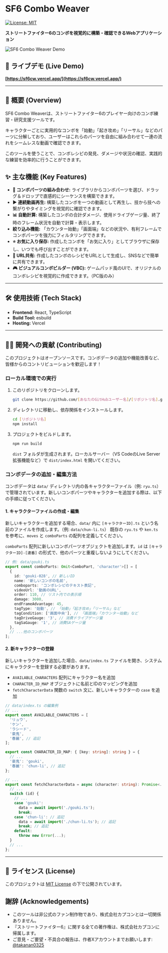 # SF6 Combo Weaver

[![License: MIT](https://img.shields.io/badge/License-MIT-yellow.svg)](https://opensource.org/licenses/MIT)

**ストリートファイター6のコンボを視覚的に構築・確認できるWebアプリケーション**

![SF6 Combo Weaver Demo](./ogp-image.gif)

## 🚀 ライブデモ (Live Demo)

**[https://sf6cw.vercel.app/](https://sf6cw.vercel.app/)**

---

## 📖 概要 (Overview)

SF6 Combo Weaverは、ストリートファイター6のプレイヤー向けのコンボ練習・研究支援ツールです。

キャラクターごとに実用的なコンボを「始動」「起き攻め」「リーサル」などのパーツに分解しており、ユーザーはこれらのパーツを自由に組み合わせて一連の流れをシームレスな動画で確認できます。

このツールを使うことで、コンボレシピの発見、ダメージや状況の確認、実践的な練習を効率的に行うことができます。

## ✨ 主な機能 (Key Features)

*   **🧩 コンボパーツの組み合わせ:** ライブラリからコンボパーツを選び、ドラッグ＆ドロップで直感的にシーケンスを構築できます。
*   **▶️ 連続動画再生:** 構築したコンボを一つの動画として再生し、技から技への繋がりやタイミングを視覚的に確認できます。
*   **📊 自動計算:** 構築したコンボの合計ダメージ、使用ドライブゲージ量、終了時のフレーム状況を自動で計算・表示します。
*   **絞り込み機能:** 「カウンター始動」「画面端」などの状況や、有利フレームでコンボパーツを強力にフィルタリングできます。
*   **⭐ お気に入り保存:** 作成したコンボを「お気に入り」としてブラウザに保存し、いつでも呼び出すことができます。
*   **🔗 URL共有:** 作成したコンボのレシピをURLとして生成し、SNSなどで簡単に共有できます。
*   **🎮 ビジュアルコンボビルダー (VBC):** ゲームパッド風のUIで、オリジナルのコンボレシピを視覚的に作成できます。（PC版のみ）

---

## 🛠️ 使用技術 (Tech Stack)

*   **Frontend:** React, TypeScript
*   **Build Tool:** esbuild
*   **Hosting:** Vercel

---

## 👨‍💻 開発への貢献 (Contributing)

このプロジェクトはオープンソースです。コンボデータの追加や機能改善など、皆様からのコントリビューションを歓迎します！

### ローカル環境での実行

1.  このリポジトリをクローンします。
    ```bash
    git clone https://github.com/[あなたのGitHubユーザー名]/[リポジトリ名].git
    ```
2.  ディレクトリに移動し、依存関係をインストールします。
    ```bash
    cd [リポジトリ名]
    npm install
    ```
3.  プロジェクトをビルドします。
    ```bash
    npm run build
    ```
    `dist` フォルダが生成されます。ローカルサーバー（VS CodeのLive Server拡張機能など）で `dist/index.html` を開いてください。

### コンボデータの追加・編集方法

コンボデータは `data/` ディレクトリ内の各キャラクターファイル（例: `ryu.ts`）で管理されています。新しいコンボパーツやキャラクターを追加する際は、以下の手順に従ってください。

#### 1. キャラクターファイルの作成・編集

新しいキャラクターを追加する場合、`data/` 内に `[キャラクターID].ts` という名前のファイルを作成します。（例: `data/chun-li.ts`）
既存の `ryu.ts` や `ken.ts` を参考に、`moves` と `comboParts` の配列を定義してください。

`comboParts` 配列に新しいコンボパーツオブジェクトを追加します。`id` は `[キャラクターID]-[連番]` の形式で、他のパーツと重複しないようにしてください。

```typescript
// 例: data/gouki.ts
export const comboParts: Omit<ComboPart, 'character'>[] = [
  {
    id: 'gouki-028', // 新しいID
    name: '新しいコンボの名前',
    comboparts: 'コンボレシピのテキスト表記',
    videoUrl: '動画のURL',
    order: 110, // リスト内での表示順
    damage: 3000,
    endFrameAdvantage: 45,
    tagType: '始動', // 「始動」「起き攻め」「リーサル」など
    tagCondition: ['画面中央'], // 「画面端」「カウンター始動」など
    tagDriveGauge: '3', // 消費ドライブゲージ量
    tagSaGauge: '1', // 消費SAゲージ量
  },
  // ...他のコンボパーツ
];
```

#### 2. 新キャラクターの登録

新しいキャラクターを追加した場合、`data/index.ts` ファイルを開き、システムにキャラクターを登録する必要があります。

- `AVAILABLE_CHARACTERS` 配列にキャラクター名を追加
- `CHARACTER_ID_MAP` オブジェクトに名前とIDのマッピングを追加
- `fetchCharacterData` 関数の `switch` 文に、新しいキャラクターの `case` を追加

```typescript
// data/index.ts の編集例
// ...
export const AVAILABLE_CHARACTERS = [
  'リュウ',
  'ケン',
  'ラシード',
  '豪鬼',
  '春麗', // 追記
];

export const CHARACTER_ID_MAP: { [key: string]: string } = {
  // ...
  '豪鬼': 'gouki',
  '春麗': 'chun-li', // 追記
};

// ...
export const fetchCharacterData = async (character: string): Promise<...> => {
  // ...
  switch (id) {
    // ...
    case 'gouki':
      data = await import('./gouki.ts');
      break;
    case 'chun-li': // 追記
      data = await import('./chun-li.ts'); // 追記
      break; // 追記
    default:
      throw new Error(...);
  }
  // ...
};
```
---

## 📜 ライセンス (License)

このプロジェクトは [MIT License](LICENSE) の下で公開されています。

## 謝辞 (Acknowledgements)

- このツールは非公式のファン制作物であり、株式会社カプコンとは一切関係ありません。
- 『ストリートファイター6』に関する全ての著作権は、株式会社カプコンに帰属します。
- ご意見・ご要望・不具合の報告は、作者Xアカウントまでお願いします: [@takanan0325](https://x.com/takanan0325)

